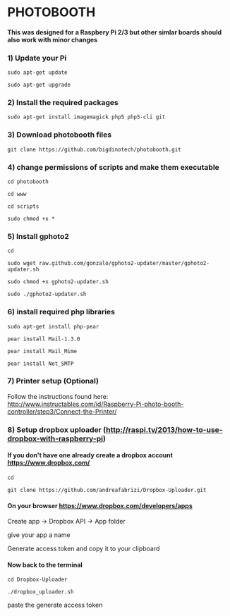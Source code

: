 # PHOTOBOOTH

#### This was designed for a Raspbery Pi 2/3 but other simlar boards should also work with minor changes

### 1) Update your Pi
`sudo apt-get update`

`sudo apt-get upgrade`



### 2) Install the required packages
`sudo apt-get install imagemagick php5 php5-cli git`



### 3) Download photobooth files
`git clone https://github.com/bigdinotech/photobooth.git`

### 4) change permissions of scripts and make them executable
`cd photobooth`

`cd www`

`cd scripts`

`sudo chmod +x *`



### 5) Install gphoto2
`cd`

`sudo wget raw.github.com/gonzalo/gphoto2-updater/master/gphoto2-updater.sh`

`sudo chmod +x gphoto2-updater.sh`

`sudo ./gphoto2-updater.sh`



### 6) install required php libraries
`sudo apt-get install php-pear`

`pear install Mail-1.3.0`

`pear install Mail_Mime`

`pear install Net_SMTP`



### 7) Printer setup (Optional)
Follow the instructions found here: http://www.instructables.com/id/Raspberry-Pi-photo-booth-controller/step3/Connect-the-Printer/



### 8) Setup dropbox uploader (http://raspi.tv/2013/how-to-use-dropbox-with-raspberry-pi)
#### If you don't have one already create a dropbox account https://www.dropbox.com/
`cd`

`git clone https://github.com/andreafabrizi/Dropbox-Uploader.git`


#### On your browser https://www.dropbox.com/developers/apps
Create app -> Dropbox API -> App folder

give your app a name

Generate access token and copy it to your clipboard


#### Now back to the terminal
`cd Dropbox-Uploader`

`./dropbox_uploader.sh`

paste the generate access token
